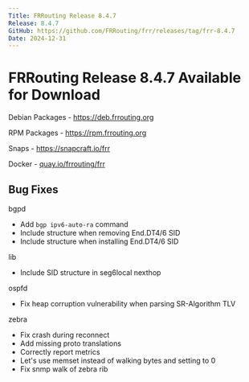 ```yaml
---
Title: FRRouting Release 8.4.7
Release: 8.4.7
GitHub: https://github.com/FRRouting/frr/releases/tag/frr-8.4.7
Date: 2024-12-31
---
```


FRRouting Release 8.4.7 Available for Download
==============================================

Debian Packages - https://deb.frrouting.org

RPM Packages - https://rpm.frrouting.org

Snaps - https://snapcraft.io/frr

Docker - [quay.io/frrouting/frr](https://quay.io/repository/frrouting/frr/manifest/sha256:8e258165a9a7d598d1515f636bc6f615b834b6c178df536106611f964ffbd597)

## Bug Fixes

bgpd
- Add `bgp ipv6-auto-ra` command
- Include structure when removing End.DT4/6 SID
- Include structure when installing End.DT4/6 SID

lib
- Include SID structure in seg6local nexthop

ospfd
- Fix heap corruption vulnerability when parsing SR-Algorithm TLV

zebra
- Fix crash during reconnect
- Add missing proto translations
- Correctly report metrics
- Let's use memset instead of walking bytes and setting to 0
- Fix snmp walk of zebra rib
